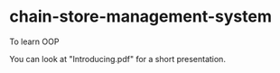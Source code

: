 # chain-store-management-system
To learn OOP 

You can look at "Introducing.pdf" for a short presentation.
